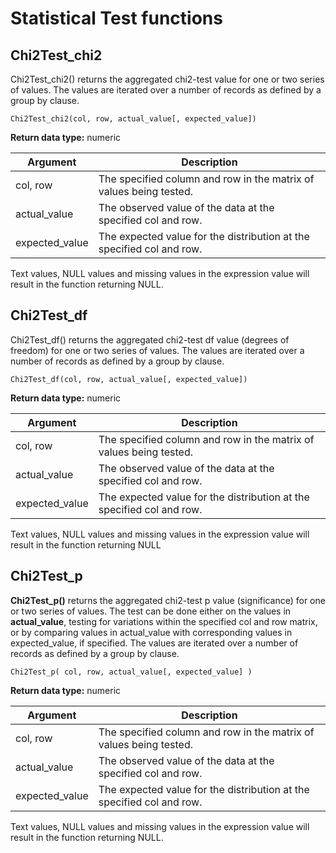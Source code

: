 # Statistical Test functions

## Chi2Test_chi2

Chi2Test_chi2() returns the aggregated chi2-test value for one or two series of values. The values are iterated over a
number of records as defined by a group by clause.

`Chi2Test_chi2(col, row, actual_value[, expected_value])`

**Return data type:** numeric

| Argument       | Description                                                           |
| -------------- | --------------------------------------------------------------------- |
| col, row       | The specified column and row in the matrix of values being tested.    |
| actual_value   | The observed value of the data at the specified col and row.          |
| expected_value | The expected value for the distribution at the specified col and row. |

Text values, NULL values and missing values in the expression value will result in the function returning NULL.

## Chi2Test_df

Chi2Test_df() returns the aggregated chi2-test df value (degrees of freedom) for one or two series of values. The values
are iterated over a number of records as defined by a group by clause.

`Chi2Test_df(col, row, actual_value[, expected_value])`

**Return data type:** numeric

| Argument       | Description                                                           |
| -------------- | --------------------------------------------------------------------- |
| col, row       | The specified column and row in the matrix of values being tested.    |
| actual_value   | The observed value of the data at the specified col and row.          |
| expected_value | The expected value for the distribution at the specified col and row. |

Text values, NULL values and missing values in the expression value will result in the function returning NULL

## Chi2Test_p

**Chi2Test_p()** returns the aggregated chi2-test p value (significance) for one or two series of values. The test can
be done either on the values in **actual_value**, testing for variations within the specified col and row matrix, or by
comparing values in actual_value with corresponding values in expected_value, if specified. The values are iterated over
a number of records as defined by a group by clause.

`Chi2Test_p( col, row, actual_value[, expected_value] )`

**Return data type:** numeric

| Argument       | Description                                                           |
| -------------- | --------------------------------------------------------------------- |
| col, row       | The specified column and row in the matrix of values being tested.    |
| actual_value   | The observed value of the data at the specified col and row.          |
| expected_value | The expected value for the distribution at the specified col and row. |

Text values, NULL values and missing values in the expression value will result in the function returning NULL.
